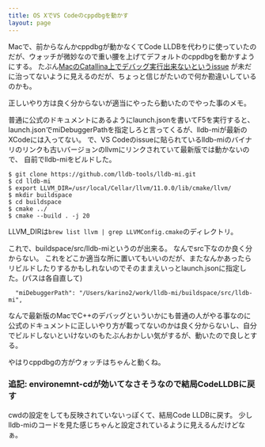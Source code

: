 ```yaml
---
title: OS XでVS Codeのcppdbgを動かす
layout: page
---
```

Macで、前からなんかcppdbgが動かなくてCode LLDBを代わりに使っていたのだが、ウォッチが微妙なので重い腰を上げてデフォルトのcppdbgを動かすようにする。
たぶん[MacのCatallina上でデバッグ実行出来ないというissue](https://github.com/microsoft/vscode-cpptools/issues/3829) が未だに治ってないように見えるのだが、ちょっと信じがたいので何か勘違いしているのかも。

正しいやり方は良く分からないが適当にやったら動いたのでやった事のメモ。

普通に公式のドキュメントにあるようにlaunch.jsonを書いてF5を実行すると、launch.jsonでmiDebuggerPathを指定しろと言ってくるが、lldb-miが最新のXCodeには入ってない。
で、VS Codeのissueに貼られているlldb-miのバイナリのリンクも古いバージョンのllvmにリンクされていて最新版では動かないので、
自前でlldb-miをビルドした。

```
$ git clone https://github.com/lldb-tools/lldb-mi.git
$ cd lldb-mi
$ export LLVM_DIR=/usr/local/Cellar/llvm/11.0.0/lib/cmake/llvm/
$ mkdir buildspace
$ cd buildspace
$ cmake ../
$ cmake --build . -j 20
```

LLVM_DIRは`brew list llvm | grep LLVMConfig.cmake`のディレクトリ。

これで、buildspace/src/lldb-miというのが出来る。
なんでsrc下なのか良く分からない。
これをどこか適当な所に置いてもいいのだが、またなんかあったらリビルドしたりするかもしれないのでそのままえいっとlaunch.jsonに指定した。(パスは各自直して)

```
  "miDebuggerPath": "/Users/karino2/work/lldb-mi/buildspace/src/lldb-mi",
```

なんで最新版のMacでC++のデバッグといういかにも普通の人がやる事なのに公式のドキュメントに正しいやり方が載ってないのかは良く分からないし、自分でビルドしないといけないのもたぶんおかしい気がするが、動いたので良しとする。

やはりcppdbgの方がウォッチはちゃんと動くね。

### 追記: environemnt-cdが効いてなさそうなので結局CodeLLDBに戻す

cwdの設定をしても反映されていないっぽくて、結局Code LLDBに戻す。
少しlldb-miのコードを見た感じちゃんと設定されているように見えるんだけどなぁ。